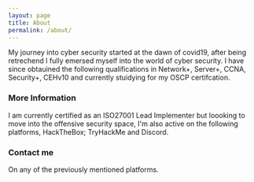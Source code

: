 ```yaml
---
layout: page
title: About
permalink: /about/
---
```


My journey into cyber security started at the dawn of covid19, after being retrechend I fully emersed myself into the world of cyber security. I have since obtauined the following qualifications in Network+, Server+, CCNA, Security+, CEHv10 and currently stuidying for my OSCP certifcation.

### More Information
I am currently certified as an ISO27001 Lead Implementer but loooking to move into the offensive security space, I'm also active on the following platforms, HackTheBox; TryHackMe and Discord.

### Contact me

On any of the previously mentioned platforms.
